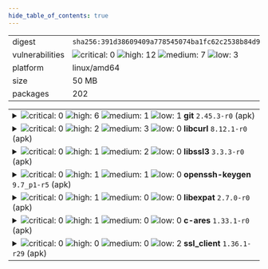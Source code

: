 ```yaml
---
hide_table_of_contents: true
---
```


<table>
<tr><td>digest</td><td><code>sha256:391d38609409a778545074ba1fc62c2538b84d9efc49c80d6551b92234f5cd33</code></td><tr><tr><td>vulnerabilities</td><td><img alt="critical: 0" src="https://img.shields.io/badge/critical-0-lightgrey"/> <img alt="high: 12" src="https://img.shields.io/badge/high-12-e25d68"/> <img alt="medium: 7" src="https://img.shields.io/badge/medium-7-fbb552"/> <img alt="low: 3" src="https://img.shields.io/badge/low-3-fce1a9"/> <!-- unspecified: 0 --></td></tr>
<tr><td>platform</td><td>linux/amd64</td></tr>
<tr><td>size</td><td>50 MB</td></tr>
<tr><td>packages</td><td>202</td></tr>
</table>
</details></table>
</details>

<table>
<tr><td valign="top">
<details><summary><img alt="critical: 0" src="https://img.shields.io/badge/C-0-lightgrey"/> <img alt="high: 6" src="https://img.shields.io/badge/H-6-e25d68"/> <img alt="medium: 1" src="https://img.shields.io/badge/M-1-fbb552"/> <img alt="low: 1" src="https://img.shields.io/badge/L-1-fce1a9"/> <!-- unspecified: 0 --><strong>git</strong> <code>2.45.3-r0</code> (apk)</summary>

<small><code>pkg:apk/alpine/git@2.45.3-r0?arch=x86_64&distro=alpine-3.20.6</code></small><br/>

```dockerfile
# tw-toolkit.Dockerfile (25:25)
RUN apk --no-cache add ca-certificates libssl3 git openssh-client
```

<br/>

<a href="https://scout.docker.com/v/CVE-2025-48385?s=alpine&n=git&ns=alpine&t=apk&osn=alpine&osv=3.20&vr=%3C2.45.4-r0"><img alt="high : CVE--2025--48385" src="https://img.shields.io/badge/CVE--2025--48385-lightgrey?label=high%20&labelColor=e25d68"/></a> 

<table>
<tr><td>Affected range</td><td><code>&lt;2.45.4-r0</code></td></tr>
<tr><td>Fixed version</td><td><code>2.45.4-r0</code></td></tr>
<tr><td>EPSS Score</td><td><code>0.145%</code></td></tr>
<tr><td>EPSS Percentile</td><td><code>36th percentile</code></td></tr>
</table>

<details><summary>Description</summary>
<blockquote>



</blockquote>
</details>

<a href="https://scout.docker.com/v/CVE-2025-46334?s=alpine&n=git&ns=alpine&t=apk&osn=alpine&osv=3.20&vr=%3C2.45.4-r0"><img alt="high : CVE--2025--46334" src="https://img.shields.io/badge/CVE--2025--46334-lightgrey?label=high%20&labelColor=e25d68"/></a> 

<table>
<tr><td>Affected range</td><td><code>&lt;2.45.4-r0</code></td></tr>
<tr><td>Fixed version</td><td><code>2.45.4-r0</code></td></tr>
<tr><td>EPSS Score</td><td><code>0.026%</code></td></tr>
<tr><td>EPSS Percentile</td><td><code>6th percentile</code></td></tr>
</table>

<details><summary>Description</summary>
<blockquote>



</blockquote>
</details>

<a href="https://scout.docker.com/v/CVE-2025-27614?s=alpine&n=git&ns=alpine&t=apk&osn=alpine&osv=3.20&vr=%3C2.45.4-r0"><img alt="high : CVE--2025--27614" src="https://img.shields.io/badge/CVE--2025--27614-lightgrey?label=high%20&labelColor=e25d68"/></a> 

<table>
<tr><td>Affected range</td><td><code>&lt;2.45.4-r0</code></td></tr>
<tr><td>Fixed version</td><td><code>2.45.4-r0</code></td></tr>
<tr><td>EPSS Score</td><td><code>0.027%</code></td></tr>
<tr><td>EPSS Percentile</td><td><code>6th percentile</code></td></tr>
</table>

<details><summary>Description</summary>
<blockquote>



</blockquote>
</details>

<a href="https://scout.docker.com/v/CVE-2025-46835?s=alpine&n=git&ns=alpine&t=apk&osn=alpine&osv=3.20&vr=%3C2.45.4-r0"><img alt="high : CVE--2025--46835" src="https://img.shields.io/badge/CVE--2025--46835-lightgrey?label=high%20&labelColor=e25d68"/></a> 

<table>
<tr><td>Affected range</td><td><code>&lt;2.45.4-r0</code></td></tr>
<tr><td>Fixed version</td><td><code>2.45.4-r0</code></td></tr>
<tr><td>EPSS Score</td><td><code>0.028%</code></td></tr>
<tr><td>EPSS Percentile</td><td><code>6th percentile</code></td></tr>
</table>

<details><summary>Description</summary>
<blockquote>



</blockquote>
</details>

<a href="https://scout.docker.com/v/CVE-2025-48384?s=alpine&n=git&ns=alpine&t=apk&osn=alpine&osv=3.20&vr=%3C2.45.4-r0"><img alt="high : CVE--2025--48384" src="https://img.shields.io/badge/CVE--2025--48384-lightgrey?label=high%20&labelColor=e25d68"/></a> 

<table>
<tr><td>Affected range</td><td><code>&lt;2.45.4-r0</code></td></tr>
<tr><td>Fixed version</td><td><code>2.45.4-r0</code></td></tr>
<tr><td>EPSS Score</td><td><code>5.653%</code></td></tr>
<tr><td>EPSS Percentile</td><td><code>90th percentile</code></td></tr>
</table>

<details><summary>Description</summary>
<blockquote>



</blockquote>
</details>

<a href="https://scout.docker.com/v/CVE-2024-52005?s=alpine&n=git&ns=alpine&t=apk&osn=alpine&osv=3.20&vr=%3C%3D2.45.3-r0"><img alt="high : CVE--2024--52005" src="https://img.shields.io/badge/CVE--2024--52005-lightgrey?label=high%20&labelColor=e25d68"/></a> 

<table>
<tr><td>Affected range</td><td><code>&lt;=2.45.3-r0</code></td></tr>
<tr><td>Fixed version</td><td><strong>Not Fixed</strong></td></tr>
<tr><td>EPSS Score</td><td><code>0.100%</code></td></tr>
<tr><td>EPSS Percentile</td><td><code>28th percentile</code></td></tr>
</table>

<details><summary>Description</summary>
<blockquote>



</blockquote>
</details>

<a href="https://scout.docker.com/v/CVE-2025-48386?s=alpine&n=git&ns=alpine&t=apk&osn=alpine&osv=3.20&vr=%3C2.45.4-r0"><img alt="medium : CVE--2025--48386" src="https://img.shields.io/badge/CVE--2025--48386-lightgrey?label=medium%20&labelColor=fbb552"/></a> 

<table>
<tr><td>Affected range</td><td><code>&lt;2.45.4-r0</code></td></tr>
<tr><td>Fixed version</td><td><code>2.45.4-r0</code></td></tr>
<tr><td>EPSS Score</td><td><code>0.017%</code></td></tr>
<tr><td>EPSS Percentile</td><td><code>3rd percentile</code></td></tr>
</table>

<details><summary>Description</summary>
<blockquote>



</blockquote>
</details>

<a href="https://scout.docker.com/v/CVE-2025-27613?s=alpine&n=git&ns=alpine&t=apk&osn=alpine&osv=3.20&vr=%3C2.45.4-r0"><img alt="low : CVE--2025--27613" src="https://img.shields.io/badge/CVE--2025--27613-lightgrey?label=low%20&labelColor=fce1a9"/></a> 

<table>
<tr><td>Affected range</td><td><code>&lt;2.45.4-r0</code></td></tr>
<tr><td>Fixed version</td><td><code>2.45.4-r0</code></td></tr>
<tr><td>EPSS Score</td><td><code>0.029%</code></td></tr>
<tr><td>EPSS Percentile</td><td><code>7th percentile</code></td></tr>
</table>

<details><summary>Description</summary>
<blockquote>



</blockquote>
</details>
</details></td></tr>

<tr><td valign="top">
<details><summary><img alt="critical: 0" src="https://img.shields.io/badge/C-0-lightgrey"/> <img alt="high: 2" src="https://img.shields.io/badge/H-2-e25d68"/> <img alt="medium: 3" src="https://img.shields.io/badge/M-3-fbb552"/> <img alt="low: 0" src="https://img.shields.io/badge/L-0-lightgrey"/> <!-- unspecified: 0 --><strong>libcurl</strong> <code>8.12.1-r0</code> (apk)</summary>

<small><code>pkg:apk/alpine/libcurl@8.12.1-r0?arch=x86_64&distro=alpine-3.20.6&upstream=curl</code></small><br/>

```dockerfile
# tw-toolkit.Dockerfile (25:25)
RUN apk --no-cache add ca-certificates libssl3 git openssh-client
```

<br/>

<a href="https://scout.docker.com/v/CVE-2025-9086?s=alpine&n=curl&ns=alpine&t=apk&osn=alpine&osv=3.20&vr=%3C8.14.1-r2"><img alt="high : CVE--2025--9086" src="https://img.shields.io/badge/CVE--2025--9086-lightgrey?label=high%20&labelColor=e25d68"/></a> 

<table>
<tr><td>Affected range</td><td><code>&lt;8.14.1-r2</code></td></tr>
<tr><td>Fixed version</td><td><code>8.14.1-r2</code></td></tr>
<tr><td>EPSS Score</td><td><code>0.071%</code></td></tr>
<tr><td>EPSS Percentile</td><td><code>22nd percentile</code></td></tr>
</table>

<details><summary>Description</summary>
<blockquote>



</blockquote>
</details>

<a href="https://scout.docker.com/v/CVE-2025-5399?s=alpine&n=curl&ns=alpine&t=apk&osn=alpine&osv=3.20&vr=%3C8.14.1-r0"><img alt="high : CVE--2025--5399" src="https://img.shields.io/badge/CVE--2025--5399-lightgrey?label=high%20&labelColor=e25d68"/></a> 

<table>
<tr><td>Affected range</td><td><code>&lt;8.14.1-r0</code></td></tr>
<tr><td>Fixed version</td><td><code>8.14.1-r0</code></td></tr>
<tr><td>EPSS Score</td><td><code>0.050%</code></td></tr>
<tr><td>EPSS Percentile</td><td><code>16th percentile</code></td></tr>
</table>

<details><summary>Description</summary>
<blockquote>



</blockquote>
</details>

<a href="https://scout.docker.com/v/CVE-2025-4947?s=alpine&n=curl&ns=alpine&t=apk&osn=alpine&osv=3.20&vr=%3C8.14.0-r0"><img alt="medium : CVE--2025--4947" src="https://img.shields.io/badge/CVE--2025--4947-lightgrey?label=medium%20&labelColor=fbb552"/></a> 

<table>
<tr><td>Affected range</td><td><code>&lt;8.14.0-r0</code></td></tr>
<tr><td>Fixed version</td><td><code>8.14.0-r0</code></td></tr>
<tr><td>EPSS Score</td><td><code>0.022%</code></td></tr>
<tr><td>EPSS Percentile</td><td><code>5th percentile</code></td></tr>
</table>

<details><summary>Description</summary>
<blockquote>



</blockquote>
</details>

<a href="https://scout.docker.com/v/CVE-2025-10148?s=alpine&n=curl&ns=alpine&t=apk&osn=alpine&osv=3.20&vr=%3C8.14.1-r2"><img alt="medium : CVE--2025--10148" src="https://img.shields.io/badge/CVE--2025--10148-lightgrey?label=medium%20&labelColor=fbb552"/></a> 

<table>
<tr><td>Affected range</td><td><code>&lt;8.14.1-r2</code></td></tr>
<tr><td>Fixed version</td><td><code>8.14.1-r2</code></td></tr>
<tr><td>EPSS Score</td><td><code>0.033%</code></td></tr>
<tr><td>EPSS Percentile</td><td><code>8th percentile</code></td></tr>
</table>

<details><summary>Description</summary>
<blockquote>



</blockquote>
</details>

<a href="https://scout.docker.com/v/CVE-2025-5025?s=alpine&n=curl&ns=alpine&t=apk&osn=alpine&osv=3.20&vr=%3C8.14.0-r0"><img alt="medium : CVE--2025--5025" src="https://img.shields.io/badge/CVE--2025--5025-lightgrey?label=medium%20&labelColor=fbb552"/></a> 

<table>
<tr><td>Affected range</td><td><code>&lt;8.14.0-r0</code></td></tr>
<tr><td>Fixed version</td><td><code>8.14.0-r0</code></td></tr>
<tr><td>EPSS Score</td><td><code>0.024%</code></td></tr>
<tr><td>EPSS Percentile</td><td><code>5th percentile</code></td></tr>
</table>

<details><summary>Description</summary>
<blockquote>



</blockquote>
</details>
</details></td></tr>

<tr><td valign="top">
<details><summary><img alt="critical: 0" src="https://img.shields.io/badge/C-0-lightgrey"/> <img alt="high: 1" src="https://img.shields.io/badge/H-1-e25d68"/> <img alt="medium: 2" src="https://img.shields.io/badge/M-2-fbb552"/> <img alt="low: 0" src="https://img.shields.io/badge/L-0-lightgrey"/> <!-- unspecified: 0 --><strong>libssl3</strong> <code>3.3.3-r0</code> (apk)</summary>

<small><code>pkg:apk/alpine/libssl3@3.3.3-r0?arch=x86_64&distro=alpine-3.20.6&upstream=openssl</code></small><br/>

```dockerfile
# tw-toolkit.Dockerfile (24:24)
FROM ${ALPINE_IMAGE}
```

<br/>

<a href="https://scout.docker.com/v/CVE-2025-9230?s=alpine&n=openssl&ns=alpine&t=apk&osn=alpine&osv=3.20&vr=%3C3.3.5-r0"><img alt="high : CVE--2025--9230" src="https://img.shields.io/badge/CVE--2025--9230-lightgrey?label=high%20&labelColor=e25d68"/></a> 

<table>
<tr><td>Affected range</td><td><code>&lt;3.3.5-r0</code></td></tr>
<tr><td>Fixed version</td><td><code>3.3.5-r0</code></td></tr>
<tr><td>EPSS Score</td><td><code>0.019%</code></td></tr>
<tr><td>EPSS Percentile</td><td><code>4th percentile</code></td></tr>
</table>

<details><summary>Description</summary>
<blockquote>



</blockquote>
</details>

<a href="https://scout.docker.com/v/CVE-2025-9231?s=alpine&n=openssl&ns=alpine&t=apk&osn=alpine&osv=3.20&vr=%3C3.3.5-r0"><img alt="medium : CVE--2025--9231" src="https://img.shields.io/badge/CVE--2025--9231-lightgrey?label=medium%20&labelColor=fbb552"/></a> 

<table>
<tr><td>Affected range</td><td><code>&lt;3.3.5-r0</code></td></tr>
<tr><td>Fixed version</td><td><code>3.3.5-r0</code></td></tr>
<tr><td>EPSS Score</td><td><code>0.013%</code></td></tr>
<tr><td>EPSS Percentile</td><td><code>2nd percentile</code></td></tr>
</table>

<details><summary>Description</summary>
<blockquote>



</blockquote>
</details>

<a href="https://scout.docker.com/v/CVE-2025-9232?s=alpine&n=openssl&ns=alpine&t=apk&osn=alpine&osv=3.20&vr=%3C3.3.5-r0"><img alt="medium : CVE--2025--9232" src="https://img.shields.io/badge/CVE--2025--9232-lightgrey?label=medium%20&labelColor=fbb552"/></a> 

<table>
<tr><td>Affected range</td><td><code>&lt;3.3.5-r0</code></td></tr>
<tr><td>Fixed version</td><td><code>3.3.5-r0</code></td></tr>
<tr><td>EPSS Score</td><td><code>0.024%</code></td></tr>
<tr><td>EPSS Percentile</td><td><code>5th percentile</code></td></tr>
</table>

<details><summary>Description</summary>
<blockquote>



</blockquote>
</details>
</details></td></tr>

<tr><td valign="top">
<details><summary><img alt="critical: 0" src="https://img.shields.io/badge/C-0-lightgrey"/> <img alt="high: 1" src="https://img.shields.io/badge/H-1-e25d68"/> <img alt="medium: 1" src="https://img.shields.io/badge/M-1-fbb552"/> <img alt="low: 0" src="https://img.shields.io/badge/L-0-lightgrey"/> <!-- unspecified: 0 --><strong>openssh-keygen</strong> <code>9.7_p1-r5</code> (apk)</summary>

<small><code>pkg:apk/alpine/openssh-keygen@9.7_p1-r5?arch=x86_64&distro=alpine-3.20.6&upstream=openssh</code></small><br/>

```dockerfile
# tw-toolkit.Dockerfile (25:25)
RUN apk --no-cache add ca-certificates libssl3 git openssh-client
```

<br/>

<a href="https://scout.docker.com/v/CVE-2023-51767?s=alpine&n=openssh&ns=alpine&t=apk&osn=alpine&osv=3.20&vr=%3C%3D9.7_p1-r5"><img alt="high : CVE--2023--51767" src="https://img.shields.io/badge/CVE--2023--51767-lightgrey?label=high%20&labelColor=e25d68"/></a> 

<table>
<tr><td>Affected range</td><td><code>&lt;=9.7_p1-r5</code></td></tr>
<tr><td>Fixed version</td><td><strong>Not Fixed</strong></td></tr>
<tr><td>EPSS Score</td><td><code>0.008%</code></td></tr>
<tr><td>EPSS Percentile</td><td><code>1st percentile</code></td></tr>
</table>

<details><summary>Description</summary>
<blockquote>



</blockquote>
</details>

<a href="https://scout.docker.com/v/CVE-2025-32728?s=alpine&n=openssh&ns=alpine&t=apk&osn=alpine&osv=3.20&vr=%3C%3D9.7_p1-r5"><img alt="medium : CVE--2025--32728" src="https://img.shields.io/badge/CVE--2025--32728-lightgrey?label=medium%20&labelColor=fbb552"/></a> 

<table>
<tr><td>Affected range</td><td><code>&lt;=9.7_p1-r5</code></td></tr>
<tr><td>Fixed version</td><td><strong>Not Fixed</strong></td></tr>
<tr><td>EPSS Score</td><td><code>0.030%</code></td></tr>
<tr><td>EPSS Percentile</td><td><code>7th percentile</code></td></tr>
</table>

<details><summary>Description</summary>
<blockquote>



</blockquote>
</details>
</details></td></tr>

<tr><td valign="top">
<details><summary><img alt="critical: 0" src="https://img.shields.io/badge/C-0-lightgrey"/> <img alt="high: 1" src="https://img.shields.io/badge/H-1-e25d68"/> <img alt="medium: 0" src="https://img.shields.io/badge/M-0-lightgrey"/> <img alt="low: 0" src="https://img.shields.io/badge/L-0-lightgrey"/> <!-- unspecified: 0 --><strong>libexpat</strong> <code>2.7.0-r0</code> (apk)</summary>

<small><code>pkg:apk/alpine/libexpat@2.7.0-r0?arch=x86_64&distro=alpine-3.20.6&upstream=expat</code></small><br/>

```dockerfile
# tw-toolkit.Dockerfile (25:25)
RUN apk --no-cache add ca-certificates libssl3 git openssh-client
```

<br/>

<a href="https://scout.docker.com/v/CVE-2025-59375?s=alpine&n=expat&ns=alpine&t=apk&osn=alpine&osv=3.20&vr=%3C2.7.2-r0"><img alt="high : CVE--2025--59375" src="https://img.shields.io/badge/CVE--2025--59375-lightgrey?label=high%20&labelColor=e25d68"/></a> 

<table>
<tr><td>Affected range</td><td><code>&lt;2.7.2-r0</code></td></tr>
<tr><td>Fixed version</td><td><code>2.7.2-r0</code></td></tr>
<tr><td>EPSS Score</td><td><code>0.075%</code></td></tr>
<tr><td>EPSS Percentile</td><td><code>23rd percentile</code></td></tr>
</table>

<details><summary>Description</summary>
<blockquote>



</blockquote>
</details>
</details></td></tr>

<tr><td valign="top">
<details><summary><img alt="critical: 0" src="https://img.shields.io/badge/C-0-lightgrey"/> <img alt="high: 1" src="https://img.shields.io/badge/H-1-e25d68"/> <img alt="medium: 0" src="https://img.shields.io/badge/M-0-lightgrey"/> <img alt="low: 0" src="https://img.shields.io/badge/L-0-lightgrey"/> <!-- unspecified: 0 --><strong>c-ares</strong> <code>1.33.1-r0</code> (apk)</summary>

<small><code>pkg:apk/alpine/c-ares@1.33.1-r0?arch=x86_64&distro=alpine-3.20.6</code></small><br/>

```dockerfile
# tw-toolkit.Dockerfile (25:25)
RUN apk --no-cache add ca-certificates libssl3 git openssh-client
```

<br/>

<a href="https://scout.docker.com/v/CVE-2025-31498?s=alpine&n=c-ares&ns=alpine&t=apk&osn=alpine&osv=3.20&vr=%3C%3D1.33.1-r0"><img alt="high : CVE--2025--31498" src="https://img.shields.io/badge/CVE--2025--31498-lightgrey?label=high%20&labelColor=e25d68"/></a> 

<table>
<tr><td>Affected range</td><td><code>&lt;=1.33.1-r0</code></td></tr>
<tr><td>Fixed version</td><td><strong>Not Fixed</strong></td></tr>
<tr><td>EPSS Score</td><td><code>0.123%</code></td></tr>
<tr><td>EPSS Percentile</td><td><code>32nd percentile</code></td></tr>
</table>

<details><summary>Description</summary>
<blockquote>



</blockquote>
</details>
</details></td></tr>

<tr><td valign="top">
<details><summary><img alt="critical: 0" src="https://img.shields.io/badge/C-0-lightgrey"/> <img alt="high: 0" src="https://img.shields.io/badge/H-0-lightgrey"/> <img alt="medium: 0" src="https://img.shields.io/badge/M-0-lightgrey"/> <img alt="low: 2" src="https://img.shields.io/badge/L-2-fce1a9"/> <!-- unspecified: 0 --><strong>ssl_client</strong> <code>1.36.1-r29</code> (apk)</summary>

<small><code>pkg:apk/alpine/ssl_client@1.36.1-r29?arch=x86_64&distro=alpine-3.20.6&upstream=busybox</code></small><br/>

```dockerfile
# tw-toolkit.Dockerfile (24:24)
FROM ${ALPINE_IMAGE}
```

<br/>

<a href="https://scout.docker.com/v/CVE-2025-46394?s=alpine&n=busybox&ns=alpine&t=apk&osn=alpine&osv=3.20&vr=%3C%3D1.36.1-r30"><img alt="low : CVE--2025--46394" src="https://img.shields.io/badge/CVE--2025--46394-lightgrey?label=low%20&labelColor=fce1a9"/></a> 

<table>
<tr><td>Affected range</td><td><code>&lt;=1.36.1-r30</code></td></tr>
<tr><td>Fixed version</td><td><strong>Not Fixed</strong></td></tr>
<tr><td>EPSS Score</td><td><code>0.015%</code></td></tr>
<tr><td>EPSS Percentile</td><td><code>2nd percentile</code></td></tr>
</table>

<details><summary>Description</summary>
<blockquote>



</blockquote>
</details>

<a href="https://scout.docker.com/v/CVE-2024-58251?s=alpine&n=busybox&ns=alpine&t=apk&osn=alpine&osv=3.20&vr=%3C%3D1.36.1-r30"><img alt="low : CVE--2024--58251" src="https://img.shields.io/badge/CVE--2024--58251-lightgrey?label=low%20&labelColor=fce1a9"/></a> 

<table>
<tr><td>Affected range</td><td><code>&lt;=1.36.1-r30</code></td></tr>
<tr><td>Fixed version</td><td><strong>Not Fixed</strong></td></tr>
<tr><td>EPSS Score</td><td><code>0.017%</code></td></tr>
<tr><td>EPSS Percentile</td><td><code>3rd percentile</code></td></tr>
</table>

<details><summary>Description</summary>
<blockquote>



</blockquote>
</details>
</details></td></tr>
</table>

